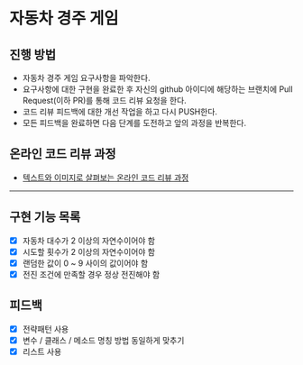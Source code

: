 # 자동차 경주 게임
## 진행 방법
* 자동차 경주 게임 요구사항을 파악한다.
* 요구사항에 대한 구현을 완료한 후 자신의 github 아이디에 해당하는 브랜치에 Pull Request(이하 PR)를 통해 코드 리뷰 요청을 한다.
* 코드 리뷰 피드백에 대한 개선 작업을 하고 다시 PUSH한다.
* 모든 피드백을 완료하면 다음 단계를 도전하고 앞의 과정을 반복한다.

## 온라인 코드 리뷰 과정
* [텍스트와 이미지로 살펴보는 온라인 코드 리뷰 과정](https://github.com/next-step/nextstep-docs/tree/master/codereview)

---

## 구현 기능 목록
- [x] 자동차 대수가 2 이상의 자연수이어야 함
- [x] 시도할 횟수가 2 이상의 자연수이어야 함
- [x] 랜덤한 값이 0 ~ 9 사이의 값이어야 함
- [x] 전진 조건에 만족할 경우 정상 전진해야 함

## 피드백
- [x] 전략패턴 사용
- [X] 변수 / 클래스 / 메소드 명칭 방법 동일하게 맞추기
- [x] 리스트 사용
